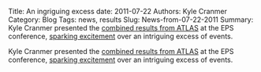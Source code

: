 Title: An ingriguing excess
date: 2011-07-22
Authors: Kyle Cranmer
Category: Blog
Tags: news, results
Slug: News-from-07-22-2011
Summary:  Kyle Cranmer presented the <a href="http//indico.in2p3.fr/contributionDisplay.py?sessionId=6&contribId=299&confId=5116">combined results from ATLAS</a> at the EPS conference, <a href="http//www.nytimes.com/2011/08/02/science/space/02particle.html">sparking excitement</a> over an intriguing excess of events.

 

 Kyle Cranmer presented the <a href="http//indico.in2p3.fr/contributionDisplay.py?sessionId=6&contribId=299&confId=5116">combined results from ATLAS</a> at the EPS conference, <a href="http//www.nytimes.com/2011/08/02/science/space/02particle.html">sparking excitement</a> over an intriguing excess of events.

 